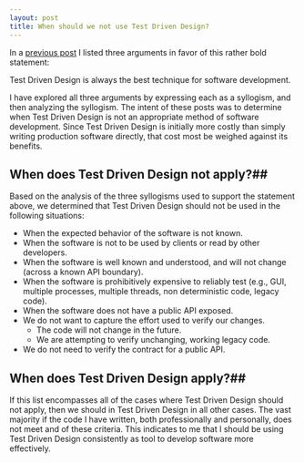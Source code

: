 ```yaml
---
layout: post
title: When should we not use Test Driven Design?
---
```

In a [previous post](/the-best-way-develop-software/) I listed three arguments in favor of this rather bold statement:

Test Driven Design is always the best technique for software development.

I have explored all three arguments by expressing each as a syllogism, and then analyzing the syllogism. The intent of these posts was to determine when Test Driven Design is not an appropriate method of software development. Since Test Driven Design is initially more costly than simply writing production software directly, that cost most be weighed against its benefits.

## When does Test Driven Design not apply?##
Based on the analysis of the three syllogisms used to support the statement above, we determined that Test Driven Design should not be used in the following situations:

* When the expected behavior of the software is not known.
* When the software is not to be used by clients or read by other developers.
* When the software is well known and understood, and will not change (across a known API boundary).
* When the software is prohibitively expensive to reliably test (e.g., GUI, multiple processes, multiple threads, non deterministic code, legacy code).
* When the software does not have a public API exposed.
* We do not want to capture the effort used to verify our changes.
  * The code will not change in the future.
  * We are attempting to verify unchanging, working legacy code.
* We do not need to verify the contract for a public API.

## When does Test Driven Design apply?##
If this list encompasses all of the cases where Test Driven Design should not apply, then we should in Test Driven Design in all other cases. The vast majority if the code I have written, both professionally and personally, does not meet and of these criteria. This indicates to me that I should be using Test Driven Design consistently as tool to develop software more effectively.
